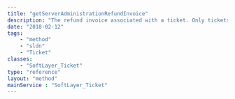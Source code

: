 ```yaml
---
title: "getServerAdministrationRefundInvoice"
description: "The refund invoice associated with a ticket. Only tickets with a refund applied in them have an associated refund invoice."
date: "2018-02-12"
tags:
    - "method"
    - "sldn"
    - "Ticket"
classes:
    - "SoftLayer_Ticket"
type: "reference"
layout: "method"
mainService : "SoftLayer_Ticket"
---
```

